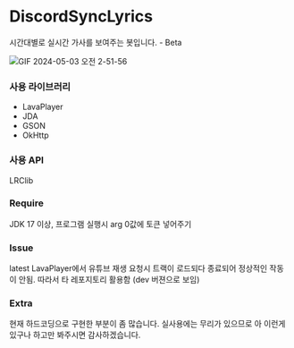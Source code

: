# DiscordSyncLyrics

시간대별로 실시간 가사를 보여주는 봇입니다. - Beta

![GIF 2024-05-03 오전 2-51-56](https://github.com/choi-hyeseong/EggTranslate/assets/114974288/b30f00ae-bac5-4943-9bf4-b354ada52f98)

### 사용 라이브러리
* LavaPlayer
* JDA
* GSON
* OkHttp

### 사용 API
LRClib

### Require
JDK 17 이상, 프로그램 실행시 arg 0값에 토큰 넣어주기

### Issue
latest LavaPlayer에서 유튜브 재생 요청시 트랙이 로드되다 종료되어 정상적인 작동이 안됨. 따라서 타 레포지토리 활용함 (dev 버젼으로 보임)
### Extra
현재 하드코딩으로 구현한 부분이 좀 많습니다. 실사용에는 무리가 있으므로 아 이런게 있구나 하고만 봐주시면 감사하겠습니다.
